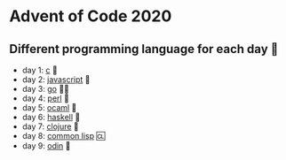# Advent of Code 2020
## Different programming language for each day :cowboy_hat_face:

* day 1: [c](https://gcc.gnu.org/) :older_man:
* day 2: [javascript](https://www.javascript.com/) :bridge_at_night:
* day 3: [go](https://go.dev/) :running_man:
* day 4: [perl](https://www.perl.org/) :gem: 
* day 5: [ocaml](https://ocaml.org/) :camel:
* day 6: [haskell](https://www.haskell.org/) :mage:
* day 7: [clojure](https://clojure.org/) :test_tube:
* day 8: [common lisp](https://common-lisp.net/) :cl:
* day 9: [odin](https://odin-lang.org/) :meat_on_bone:
